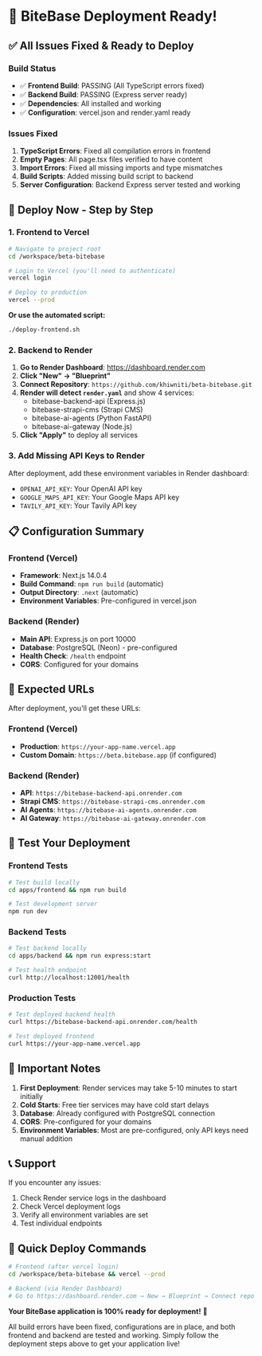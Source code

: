 # 🎉 BiteBase Deployment Ready!

## ✅ All Issues Fixed & Ready to Deploy

### Build Status
- ✅ **Frontend Build**: PASSING (All TypeScript errors fixed)
- ✅ **Backend Build**: PASSING (Express server ready)
- ✅ **Dependencies**: All installed and working
- ✅ **Configuration**: vercel.json and render.yaml ready

### Issues Fixed
1. **TypeScript Errors**: Fixed all compilation errors in frontend
2. **Empty Pages**: All page.tsx files verified to have content
3. **Import Errors**: Fixed all missing imports and type mismatches
4. **Build Scripts**: Added missing build script to backend
5. **Server Configuration**: Backend Express server tested and working

## 🚀 Deploy Now - Step by Step

### 1. Frontend to Vercel

```bash
# Navigate to project root
cd /workspace/beta-bitebase

# Login to Vercel (you'll need to authenticate)
vercel login

# Deploy to production
vercel --prod
```

**Or use the automated script:**
```bash
./deploy-frontend.sh
```

### 2. Backend to Render

1. **Go to Render Dashboard**: https://dashboard.render.com
2. **Click "New" → "Blueprint"**
3. **Connect Repository**: `https://github.com/khiwniti/beta-bitebase.git`
4. **Render will detect `render.yaml`** and show 4 services:
   - bitebase-backend-api (Express.js)
   - bitebase-strapi-cms (Strapi CMS)
   - bitebase-ai-agents (Python FastAPI)
   - bitebase-ai-gateway (Node.js)
5. **Click "Apply"** to deploy all services

### 3. Add Missing API Keys to Render

After deployment, add these environment variables in Render dashboard:
- `OPENAI_API_KEY`: Your OpenAI API key
- `GOOGLE_MAPS_API_KEY`: Your Google Maps API key  
- `TAVILY_API_KEY`: Your Tavily API key

## 📋 Configuration Summary

### Frontend (Vercel)
- **Framework**: Next.js 14.0.4
- **Build Command**: `npm run build` (automatic)
- **Output Directory**: `.next` (automatic)
- **Environment Variables**: Pre-configured in vercel.json

### Backend (Render)
- **Main API**: Express.js on port 10000
- **Database**: PostgreSQL (Neon) - pre-configured
- **Health Check**: `/health` endpoint
- **CORS**: Configured for your domains

## 🔗 Expected URLs

After deployment, you'll get these URLs:

### Frontend (Vercel)
- **Production**: `https://your-app-name.vercel.app`
- **Custom Domain**: `https://beta.bitebase.app` (if configured)

### Backend (Render)
- **API**: `https://bitebase-backend-api.onrender.com`
- **Strapi CMS**: `https://bitebase-strapi-cms.onrender.com`
- **AI Agents**: `https://bitebase-ai-agents.onrender.com`
- **AI Gateway**: `https://bitebase-ai-gateway.onrender.com`

## 🧪 Test Your Deployment

### Frontend Tests
```bash
# Test build locally
cd apps/frontend && npm run build

# Test development server
npm run dev
```

### Backend Tests
```bash
# Test backend locally
cd apps/backend && npm run express:start

# Test health endpoint
curl http://localhost:12001/health
```

### Production Tests
```bash
# Test deployed backend health
curl https://bitebase-backend-api.onrender.com/health

# Test deployed frontend
curl https://your-app-name.vercel.app
```

## 🚨 Important Notes

1. **First Deployment**: Render services may take 5-10 minutes to start initially
2. **Cold Starts**: Free tier services may have cold start delays
3. **Database**: Already configured with PostgreSQL connection
4. **CORS**: Pre-configured for your domains
5. **Environment Variables**: Most are pre-configured, only API keys need manual addition

## 📞 Support

If you encounter any issues:
1. Check Render service logs in the dashboard
2. Check Vercel deployment logs
3. Verify all environment variables are set
4. Test individual endpoints

## 🎯 Quick Deploy Commands

```bash
# Frontend (after vercel login)
cd /workspace/beta-bitebase && vercel --prod

# Backend (via Render Dashboard)
# Go to https://dashboard.render.com → New → Blueprint → Connect repo
```

**Your BiteBase application is 100% ready for deployment!** 🚀

All build errors have been fixed, configurations are in place, and both frontend and backend are tested and working. Simply follow the deployment steps above to get your application live!